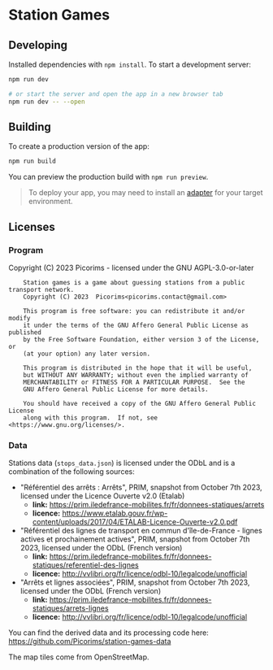 # Station Games

## Developing

Installed dependencies with `npm install`. To start a development server:

```bash
npm run dev

# or start the server and open the app in a new browser tab
npm run dev -- --open
```

## Building

To create a production version of the app:

```bash
npm run build
```

You can preview the production build with `npm run preview`.

> To deploy your app, you may need to install an [adapter](https://kit.svelte.dev/docs/adapters) for your target environment.

## Licenses
### Program

Copyright (C) 2023  Picorims - licensed under the GNU AGPL-3.0-or-later

```
    Station games is a game about guessing stations from a public transport network.
    Copyright (C) 2023  Picorims<picorims.contact@gmail.com>

    This program is free software: you can redistribute it and/or modify
    it under the terms of the GNU Affero General Public License as published
    by the Free Software Foundation, either version 3 of the License, or
    (at your option) any later version.

    This program is distributed in the hope that it will be useful,
    but WITHOUT ANY WARRANTY; without even the implied warranty of
    MERCHANTABILITY or FITNESS FOR A PARTICULAR PURPOSE.  See the
    GNU Affero General Public License for more details.

    You should have received a copy of the GNU Affero General Public License
    along with this program.  If not, see <https://www.gnu.org/licenses/>.
```

### Data

Stations data (`stops_data.json`) is licensed under the ODbL
and is a combination of the following sources:

- "Référentiel des arrêts : Arrêts", PRIM, snapshot from October 7th 2023, licensed under the Licence Ouverte v2.0 (Etalab)
    - **link:** https://prim.iledefrance-mobilites.fr/fr/donnees-statiques/arrets
    - **licence:** https://www.etalab.gouv.fr/wp-content/uploads/2017/04/ETALAB-Licence-Ouverte-v2.0.pdf
- "Référentiel des lignes de transport en commun d'île-de-France - lignes actives et prochainement actives", PRIM, snapshot from October 7th 2023, licensed under the ODbL (French version)
    - **link:** https://prim.iledefrance-mobilites.fr/fr/donnees-statiques/referentiel-des-lignes
    - **licence:** http://vvlibri.org/fr/licence/odbl-10/legalcode/unofficial
- "Arrêts et lignes associées", PRIM, snapshot from October 7th 2023, licensed under the ODbL (French version)
    - **link:** https://prim.iledefrance-mobilites.fr/fr/donnees-statiques/arrets-lignes
    - **licence:** http://vvlibri.org/fr/licence/odbl-10/legalcode/unofficial

You can find the derived data and its processing code here: https://github.com/Picorims/station-games-data

The map tiles come from OpenStreetMap.
